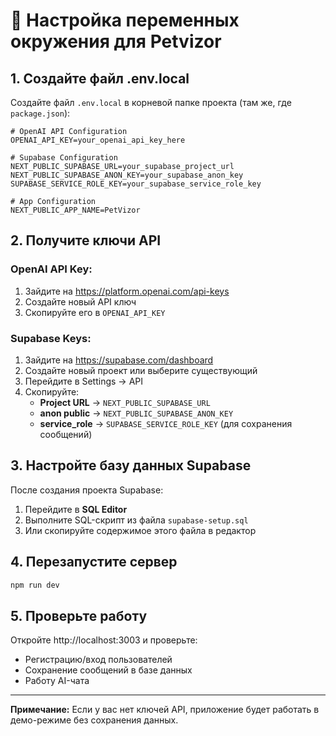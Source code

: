# 🚀 Настройка переменных окружения для Petvizor

## 1. Создайте файл .env.local

Создайте файл `.env.local` в корневой папке проекта (там же, где `package.json`):

```env
# OpenAI API Configuration
OPENAI_API_KEY=your_openai_api_key_here

# Supabase Configuration
NEXT_PUBLIC_SUPABASE_URL=your_supabase_project_url
NEXT_PUBLIC_SUPABASE_ANON_KEY=your_supabase_anon_key
SUPABASE_SERVICE_ROLE_KEY=your_supabase_service_role_key

# App Configuration
NEXT_PUBLIC_APP_NAME=PetVizor
```

## 2. Получите ключи API

### OpenAI API Key:
1. Зайдите на https://platform.openai.com/api-keys
2. Создайте новый API ключ
3. Скопируйте его в `OPENAI_API_KEY`

### Supabase Keys:
1. Зайдите на https://supabase.com/dashboard
2. Создайте новый проект или выберите существующий
3. Перейдите в Settings → API
4. Скопируйте:
   - **Project URL** → `NEXT_PUBLIC_SUPABASE_URL`
   - **anon public** → `NEXT_PUBLIC_SUPABASE_ANON_KEY`
   - **service_role** → `SUPABASE_SERVICE_ROLE_KEY` (для сохранения сообщений)

## 3. Настройте базу данных Supabase

После создания проекта Supabase:

1. Перейдите в **SQL Editor**
2. Выполните SQL-скрипт из файла `supabase-setup.sql`
3. Или скопируйте содержимое этого файла в редактор

## 4. Перезапустите сервер

```bash
npm run dev
```

## 5. Проверьте работу

Откройте http://localhost:3003 и проверьте:
- Регистрацию/вход пользователей
- Сохранение сообщений в базе данных
- Работу AI-чата

---

**Примечание:** Если у вас нет ключей API, приложение будет работать в демо-режиме без сохранения данных.
